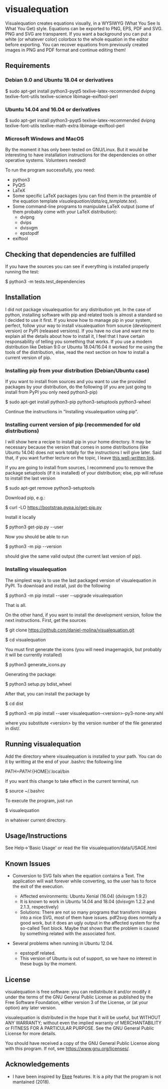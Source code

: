 # visualequation

Visualequation creates equations visually, in a WYSIWYG (What You See Is What You Get) style. Equations can be exported to PNG, EPS, PDF and SVG. PNG and SVG are transparent. If you want a background you can put a white (or whatever color) colorbox to the whole equation in the editor before exporting. You can recover equations from previously created images in PNG and PDF format and continue editing them!

## Requirements

### Debian 9.0 and Ubuntu 18.04 or derivatives

$ sudo apt-get install python3-pyqt5 texlive-latex-recommended dvipng texlive-font-utils texlive-science libimage-exiftool-perl

### Ubuntu 14.04 and 16.04 or derivatives

$ sudo apt-get install python3-pyqt5 texlive-latex-recommended dvipng texlive-font-utils texlive-math-extra libimage-exiftool-perl

### Microsoft Windows and MacOS

By the moment it has only been tested on GNU/Linux. But it would be interesting to have installation instructions for the dependencies on other operative systems. Volunteers needed!

To run the program successfully, you need:

* python3
* PyQt5
* LaTeX
* Some specific LaTeX packages (you can find them in the preamble of the equation template _visualequation/data/eq_template.tex_).
* Some command-line programs to manipulate LaTeX output (some of them probably come with your LaTeX distribution):
  * dvipng
  * dvips
  * dvisvgm
  * epstopdf
* exiftool
  
## Checking that dependencies are fulfilled

If you have the sources you can see if everything is installed properly running the test:

$ python3 -m tests.test_dependencies

## Installation

I did not package visualequation for any distribution yet. In the case of python, installing software with pip and related tools is almost a standard so I decided to use it first. If you know how to manage pip in your system, perfect, follow your way to install visualequation from source (development version) or PyPI (released versions). If you have no clue and want me to explain all the details about how to install it, I feel that I have certain responsability of telling you something that works. If you use a modern distribution like Debian 9.0 or Ubuntu 18.04/16.04 it worked for me using the tools of the distribution, else, read the next section on how to install a current version of pip.

### Installing pip from your distribution (Debian/Ubuntu case)

If you want to install from sources and you want to use the provided packages by your distribution, do the following (if you are just going to install from PyPI you only need python3-pip)

$ sudo apt-get install python3-pip python3-setuptools python3-wheel

Continue the instructions in "Installing visualequation using pip".

### Installing current version of pip (recommended for old distributions)

I will show here a recipe to install pip in your home directory. It may be necessary because the version that comes in some distributions (like Ubuntu 14.04) does not work totally for the instructions I will give later. Said that, if you want further lecture on the topic, I leave [this well-written link](http://matthew-brett.github.io/pydagogue/installing_on_debian.html).

If you are going to install from sources, I recommend you to remove the package setuptools (if it is installed) of your distribution; else, pip will refuse to install the last version

$ sudo apt-get remove python3-setuptools

Download pip, e.g.:

$ curl -LO https://bootstrap.pypa.io/get-pip.py

Install it locally

$ python3 get-pip.py --user

Now you should be able to run

$ python3 -m pip --version

should give the same valid output (the current last version of pip).

### Installing visualequation

The simplest way is to use the last packaged version of visualequation in PyPI. To download and install, just do the following

$ python3 -m pip install --user --upgrade visualequation

That is all.

On the other hand, if you want to install the development version, follow the next instructions. First, get the sources

$ git clone https://github.com/daniel-molina/visualequation.git

$ cd visualequation

You must first generate the icons (you will need imagemagick, but probably it will be currently installed)

$ python3 generate_icons.py

Generating the package:

$ python3 setup.py bdist_wheel

After that, you can install the package by

$ cd dist

$ python3 -m pip install --user visualequation-\<version\>-py3-none-any.whl

where you substitute \<version\> by the version number of the file generated in dist/.

## Running visualequation

Add the directory where visualequation is installed to your path. You can do it by writting at the end of your .bashrc the following line

PATH=${PATH}:${HOME}/.local/bin

If you want this change to take effect in the current terminal, run

$ source ~/.bashrc

To execute the program, just run

$ visualequation 

in whatever current directory.

## Usage/Instructions

See Help->'Basic Usage' or read the file visualequation/data/USAGE.html

## Known Issues

* Conversion to SVG fails when the equation contains a Text. The application will wait forever while converting, so the user has to force the exit of the execution.
  * Affected environments: Ubuntu Xenial (16.04) (dvisvgm 1.9.2)
  * It is known to work in Ubuntu 14.04 and 18.04 (dvisvgm 1.2.2 and 2.1.3, respectively)
  * Solutions: There are not so many programs that transform images into a nice SVG, most of them have issues. pdf2svg does normally a good work, but it does an ugly output in the affected system for the so-called Text block. Maybe that shows that the problem is caused by something related with the associated font.

* Several problems when running in Ubuntu 12.04.
  * epstopdf related.
  * This version of Ubuntu is out of support, so we have no interest in these bugs by the moment.

## License

visualequation is free software: you can redistribute it and/or modify
it under the terms of the GNU General Public License as published by
the Free Software Foundation, either version 3 of the License, or
(at your option) any later version.

visualequation is distributed in the hope that it will be useful,
but WITHOUT ANY WARRANTY; without even the implied warranty of
MERCHANTABILITY or FITNESS FOR A PARTICULAR PURPOSE.  See the
GNU General Public License for more details.

You should have received a copy of the GNU General Public License
along with this program.  If not, see <https://www.gnu.org/licenses/>.

## Acknowledgements

* I have been inspired by [Ekee](http://rlehy.free.fr/) features. It is a pity that the program is not mantained (2018).
